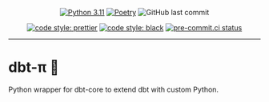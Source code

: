 <div align="center">

[![Python 3.11](https://img.shields.io/badge/python-3.11-blue.svg)](https://www.python.org/downloads/release/python-3110/)
[![Poetry](https://img.shields.io/endpoint?url=https://python-poetry.org/badge/v0.json)](https://python-poetry.org/)
![GitHub last commit](https://img.shields.io/github/last-commit/Bilbottom/dbt-py)

[![code style: prettier](https://img.shields.io/badge/code_style-prettier-ff69b4.svg?style=flat-square)](https://github.com/prettier/prettier)
[![code style: black](https://img.shields.io/badge/code%20style-black-000000.svg)](https://github.com/psf/black)
[![pre-commit.ci status](https://results.pre-commit.ci/badge/github/Bilbottom/dbt-py/main.svg)](https://results.pre-commit.ci/latest/github/Bilbottom/dbt-py/main)

</div>

---

# dbt-π 🧬

Python wrapper for dbt-core to extend dbt with custom Python.
